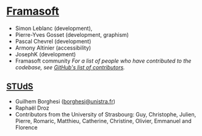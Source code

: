 # [Framasoft](http://framadate.org)
* Simon Leblanc (development), 
* Pierre-Yves Gosset (development, graphism)
* Pascal Chevrel (development)
* Armony Altinier (accessibility)
* JosephK (development)
* Framasoft community
*For a list of people who have contributed to the codebase, see [GitHub's list of contributors](https://github.com/framasoft/OpenSondage/graphs/contributors).*

## [STUdS](http://studs.u-strasbg.fr)
* Guilhem Borghesi (borghesi@unistra.fr)
* Raphaël Droz
* Contributors from the University of Strasbourg: Guy, Christophe, Julien, Pierre, Romaric, Matthieu, Catherine, Christine, Olivier, Emmanuel and Florence 

